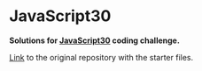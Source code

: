 # JavaScript30

<b>Solutions for [JavaScript30](https://javascript30.com) coding challenge.</b>

[Link](https://github.com/wesbos/JavaScript30) to the original repository with the starter files.
